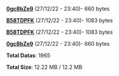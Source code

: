 [**0gc8bZe9**](/data/0gc8bZe9.txt) (27/12/22 - 23:40)- 660 bytes

[**B58TDPFK**](/data/B58TDPFK.txt) (27/12/22 - 23:40)- 1083 bytes

[**B58TDPFK**](/data/B58TDPFK.txt) (27/12/22 - 23:40)- 1083 bytes

[**0gc8bZe9**](/data/0gc8bZe9.txt) (27/12/22 - 23:40)- 660 bytes

**Total Datas**: 1965

**Total Size**: 12.22 MB / 12.2 MB
